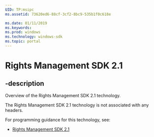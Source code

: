 ```yaml
---
UID: TP:msipc
ms.assetid: 73620ed6-88cf-3cf2-8bc9-535b1f0c618e

ms.date: 01/11/2019
ms.keywords: 
ms.prod: windows
ms.technology: windows-sdk
ms.topic: portal
---
```


# Rights Management SDK 2.1

## -description

Overview of the Rights Management SDK 2.1 technology.

The Rights Management SDK 2.1 technology is not associated with any headers.

For programming guidance for this technology, see:
* [Rights Management SDK 2.1](/windows/desktop/msipc)

